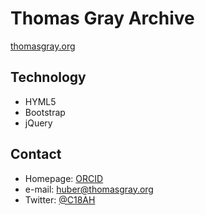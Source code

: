 Thomas Gray Archive
======
[thomasgray.org](http://www.thomasgray.org/)

## Technology
* HYML5
* Bootstrap
* jQuery

## Contact
* Homepage: [ORCID](http://orcid.org/0000-0002-2151-6415)
* e-mail: [huber@thomasgray.org](mailto:huber@thomasgray.org)
* Twitter: [@C18AH](https://twitter.com/C18AH)
